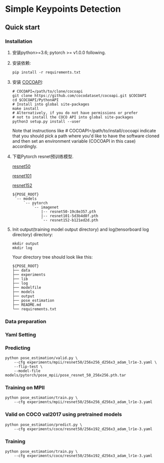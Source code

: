 # Simple Keypoints Detection

## Quick start
### Installation
1. 安装python>=3.6; pytorch >= v1.0.0 following.

2. 安装依赖:
   ```
   pip install -r requirements.txt
   ```
   
3. 安装 [COCOAPI](https://github.com/cocodataset/cocoapi):
   ```
   # COCOAPI=/path/to/clone/cocoapi
   git clone https://github.com/cocodataset/cocoapi.git $COCOAPI
   cd $COCOAPI/PythonAPI
   # Install into global site-packages
   make install
   # Alternatively, if you do not have permissions or prefer
   # not to install the COCO API into global site-packages
   python3 setup.py install --user
   ```
   Note that instructions like # COCOAPI=/path/to/install/cocoapi indicate that you should pick a path where you'd like to have the software cloned and then set an environment variable (COCOAPI in this case) accordingly.
   
4. 下载Pytorch resnet预训练模型. 

    [resnet50](http://download.pytorch.org/models/resnet50-19c8e357.pth)

    [resnet101](http://download.pytorch.org/models/resnet101-5d3b4d8f.pth)

    [resnet152](http://download.pytorch.org/models/resnet152-b121ed2d.pth)

   ```
   ${POSE_ROOT}
    `-- models
        `-- pytorch
            `-- imagenet
                |-- resnet50-19c8e357.pth
                |-- resnet101-5d3b4d8f.pth
                `-- resnet152-b121ed2d.pth
   
   ```

5. Init output(training model output directory) and log(tensorboard log directory) directory:

   ```
   mkdir output 
   mkdir log
   ```

   Your directory tree should look like this:

   ```
   ${POSE_ROOT}
   ├── data
   ├── experiments
   ├── lib
   ├── log
   ├── modelfile
   ├── models
   ├── output
   ├── pose_estimation
   ├── README.md
   └── requirements.txt
   ```

### Data preparation


### Yaml Setting





### Predicting 

```
python pose_estimation/valid.py \
    --cfg experiments/mpii/resnet50/256x256_d256x3_adam_lr1e-3.yaml \
    --flip-test \
    --model-file models/pytorch/pose_mpii/pose_resnet_50_256x256.pth.tar
```

### Training on MPII

```
python pose_estimation/train.py \
    --cfg experiments/mpii/resnet50/256x256_d256x3_adam_lr1e-3.yaml
```

### Valid on COCO val2017 using pretrained models

```
python pose_estimation/predict.py \
    --cfg experiments/coco/resnet50/256x192_d256x3_adam_lr1e-3.yaml
```

### Training

```
python pose_estimation/train.py \
    --cfg experiments/coco/resnet50/256x192_d256x3_adam_lr1e-3.yaml
```
